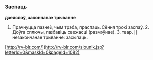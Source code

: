 ### Заспаць
**дзеяслоў, закончанае трыванне**

1. Прачнуцца пазней, чым трэба, праспаць. Сёння трохі заспаў. 2. Доўга сплючы, пазбавіць свежасці (размоўнае). З. твар. || незакончанае трыванне: засыпаць.

<a rel="author">[http://rv-blr.com/](http://rv-blr.com/slounik.jsp?letterId=0&maskId=0&pageId=1082)</a>
